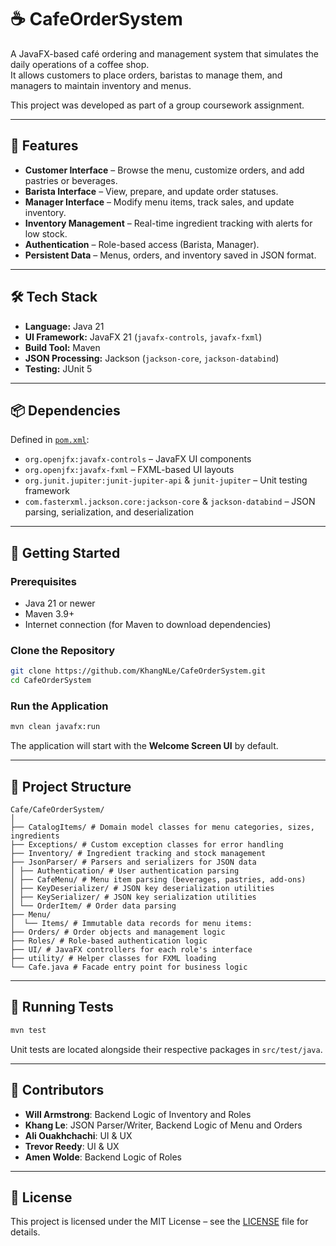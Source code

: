 # ☕ CafeOrderSystem

A JavaFX-based café ordering and management system that simulates the daily operations of a coffee shop.  
It allows customers to place orders, baristas to manage them, and managers to maintain inventory and menus.

This project was developed as part of a group coursework assignment.

---

## 📜 Features

- **Customer Interface** – Browse the menu, customize orders, and add pastries or beverages.
- **Barista Interface** – View, prepare, and update order statuses.
- **Manager Interface** – Modify menu items, track sales, and update inventory.
- **Inventory Management** – Real-time ingredient tracking with alerts for low stock.
- **Authentication** – Role-based access (Barista, Manager).
- **Persistent Data** – Menus, orders, and inventory saved in JSON format.

---

## 🛠 Tech Stack

- **Language:** Java 21
- **UI Framework:** JavaFX 21 (`javafx-controls`, `javafx-fxml`)
- **Build Tool:** Maven
- **JSON Processing:** Jackson (`jackson-core`, `jackson-databind`)
- **Testing:** JUnit 5

---

## 📦 Dependencies

Defined in [`pom.xml`](pom.xml):

- `org.openjfx:javafx-controls` – JavaFX UI components
- `org.openjfx:javafx-fxml` – FXML-based UI layouts
- `org.junit.jupiter:junit-jupiter-api` & `junit-jupiter` – Unit testing framework
- `com.fasterxml.jackson.core:jackson-core` & `jackson-databind` – JSON parsing, serialization, 
  and deserialization

---

## 🚀 Getting Started

### Prerequisites

- Java 21 or newer
- Maven 3.9+
- Internet connection (for Maven to download dependencies)

### Clone the Repository

```bash
git clone https://github.com/KhangNLe/CafeOrderSystem.git
cd CafeOrderSystem
```

### Run the Application

```bash
mvn clean javafx:run
```

The application will start with the **Welcome Screen UI** by default.

---

## 📂 Project Structure

```
Cafe/CafeOrderSystem/
│
├── CatalogItems/ # Domain model classes for menu categories, sizes, ingredients
├── Exceptions/ # Custom exception classes for error handling
├── Inventory/ # Ingredient tracking and stock management
├── JsonParser/ # Parsers and serializers for JSON data
│ ├── Authentication/ # User authentication parsing
│ ├── CafeMenu/ # Menu item parsing (beverages, pastries, add-ons)
│ ├── KeyDeserializer/ # JSON key deserialization utilities
│ ├── KeySerializer/ # JSON key serialization utilities
│ └── OrderItem/ # Order data parsing
├── Menu/
│  └── Items/ # Immutable data records for menu items:
├── Orders/ # Order objects and management logic
├── Roles/ # Role-based authentication logic
├── UI/ # JavaFX controllers for each role's interface
├── utility/ # Helper classes for FXML loading
└── Cafe.java # Facade entry point for business logic
```

---

## 🧪 Running Tests

```bash
mvn test
```

Unit tests are located alongside their respective packages in `src/test/java`.

---

## 👥 Contributors

- **Will Armstrong**: Backend Logic of Inventory and Roles
- **Khang Le**: JSON Parser/Writer, Backend Logic of Menu and Orders
- **Ali Ouakhchachi**: UI & UX
- **Trevor Reedy**: UI & UX
- **Amen Wolde**: Backend Logic of Roles



---

## 📄 License

This project is licensed under the MIT License – see the [LICENSE](LICENSE) file for details.

